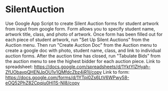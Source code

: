 # SilentAuction
Use Google App Script to create Silent Auction forms for student artwork from input from google form.  Form allows you to specify student name, artwork title, class, and photo of artwork.  Once form has been filled out for each piece of student artwork, run "Set Up Silent Auctions" from the Auction menu.  Then run "Create Auction Doc" from the Auction menu to create a google doc with photo, student name, class, and link to individual auction forms.  After the auction time has closed, run "Tabulate Bids" from the auction menu to see the highest bidder for each auction piece.
Link to spreadsheet: https://docs.google.com/spreadsheets/d/1YktYIZHyah-ZfUObavpQHENJpOU1v1QMfdcZbz4iR1I/copy
Link to form: https://docs.google.com/forms/d/1YTpi0Zs6LtV6WPwy58-eOQ52PhZ82Cpqiu0HI1S-NI8/copy
